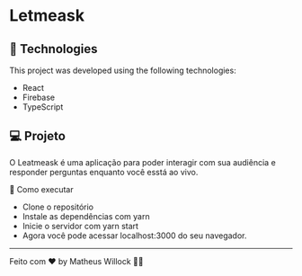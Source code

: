 # Letmeask

## 🧪 Technologies
  This project was developed using the following technologies:

- React
- Firebase
- TypeScript

## 💻 Projeto
  O Leatmeask é uma aplicação para poder interagir com sua audiência e responder perguntas enquanto você esstá ao vivo.

🚀 Como executar

- Clone o repositório
- Instale as dependências com yarn
- Inicie o servidor com yarn start
- Agora você pode acessar localhost:3000 do seu navegador.

---

Feito com ♥ by Matheus Willock 👋🏻
